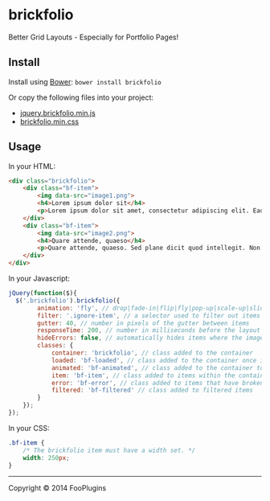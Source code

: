 # brickfolio

Better Grid Layouts - Especially for Portfolio Pages!

## Install

Install using [Bower](http://bower.io): `bower install brickfolio`

Or copy the following files into your project:

+ [jquery.brickfolio.min.js](dist/js/jquery.brickfolio.min.js)
+ [brickfolio.min.css](dist/css/brickfolio.min.css)

## Usage

In your HTML:

```html
<div class="brickfolio">
	<div class="bf-item">
		<img data-src="image1.png">
		<h4>Lorem ipsum dolor sit</h4>
		<p>Lorem ipsum dolor sit amet, consectetur adipiscing elit. Eadem nunc mea adversum te oratio est.</p>
	</div>
	<div class="bf-item">
		<img data-src="image2.png">
		<h4>Quare attende, quaeso</h4>
		<p>Quare attende, quaeso. Sed plane dicit quod intellegit. Non semper, inquam;</p>
	</div>
</div>
```

In your Javascript:

```javascript
jQuery(function($){
  $('.brickfolio').brickfolio({
		animation: 'fly', // drop|fade-in|flip|fly|pop-up|scale-up|slide-up|swing-down
		filter: '.ignore-item', // a selector used to filter out items
		gutter: 40, // number in pixels of the gutter between items
		responseTime: 200, // number in milliseconds before the layout is redrawn after the window resizes
		hideErrors: false, // automatically hides items where the image fails to load
		classes: {
			container: 'brickfolio', // class added to the container
			loaded: 'bf-loaded', // class added to the container once items are loaded
			animated: 'bf-animated', // class added to the container to indicate animations are supported and being used
			item: 'bf-item', // class added to items within the container
			error: 'bf-error', // class added to items that have broken images
			filtered: 'bf-filtered' // class added to filtered items
		}
	});
});
```

In your CSS:

```css
.bf-item {
	/* The brickfolio item must have a width set. */
	width: 250px;
}
```

* * *

Copyright :copyright: 2014 FooPlugins
